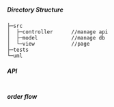 ##### Directory Structure
```
├─src
│  ├─controller      //manage api
│  ├─model           //manage db
│  └─view            //page
├─tests
└─uml

```
##### API
```

```

##### order flow
```

```